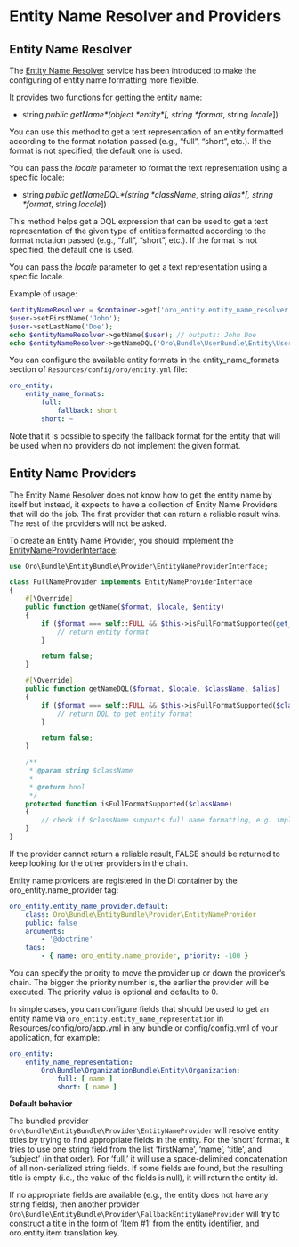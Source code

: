 <a id="dev-entities-entity-name-resolver"></a>

# Entity Name Resolver and Providers

## Entity Name Resolver

The <a href="https://github.com/oroinc/platform/tree/6.1/src/Oro/Bundle/EntityBundle/Provider/EntityNameResolver.php" target="_blank">Entity Name Resolver</a> service has been introduced to make the configuring of entity name formatting more flexible.

It provides two functions for getting the entity name:

- string *public* *getName\*(object \*entity\*[, string \*format*, string *locale*])

You can use this method to get a text representation of an entity formatted according to the format notation passed (e.g., “full”, “short”, etc.). If the format is not specified, the default one is used.

You can pass the *locale* parameter to format the text representation using a specific locale:

- string *public* *getNameDQL\*(string \*className*, string *alias\*[, string \*format*, string *locale*])

This method helps get a DQL expression that can be used to get a text representation of the given type of entities formatted according to the format notation passed (e.g., “full”, “short”, etc.). If the format is not specified, the default one is used.

You can pass the *locale* parameter to get a text representation using a specific locale.

Example of usage:

```php
$entityNameResolver = $container->get('oro_entity.entity_name_resolver');
$user->setFirstName('John');
$user->setLastName('Doe');
echo $entityNameResolver->getName($user); // outputs: John Doe
echo $entityNameResolver->getNameDQL('Oro\Bundle\UserBundle\Entity\User', 'u'); // outputs: CONCAT(u.firstName, CONCAT(u.lastName, ' ')
```

You can configure the available entity formats in the entity_name_formats section of `Resources/config/oro/entity.yml` file:

```yaml
oro_entity:
    entity_name_formats:
        full:
            fallback: short
        short: ~
```

Note that it is possible to specify the fallback format for the entity that will be used when no providers do not implement the given format.

## Entity Name Providers

The Entity Name Resolver does not know how to get the entity name by itself but instead, it expects to have a collection of Entity Name Providers that will do the job.
The first provider that can return a reliable result wins. The rest of the providers will not be asked.

To create an Entity Name Provider, you should implement the <a href="https://github.com/oroinc/platform/tree/6.1/src/Oro/Bundle/EntityBundle/Provider/EntityNameProviderInterface.php" target="_blank">EntityNameProviderInterface</a>:

```php
use Oro\Bundle\EntityBundle\Provider\EntityNameProviderInterface;

class FullNameProvider implements EntityNameProviderInterface
{
    #[\Override]
    public function getName($format, $locale, $entity)
    {
        if ($format === self::FULL && $this->isFullFormatSupported(get_class($entity))) {
            // return entity format
        }

        return false;
    }

    #[\Override]
    public function getNameDQL($format, $locale, $className, $alias)
    {
        if ($format === self::FULL && $this->isFullFormatSupported($className)) {
            // return DQL to get entity format
        }

        return false;
    }

    /**
     * @param string $className
     *
     * @return bool
     */
    protected function isFullFormatSupported($className)
    {
        // check if $className supports full name formatting, e.g. implements some required interfaces
    }
}
```

If the provider cannot return a reliable result, FALSE should be returned to keep looking for the other providers in the chain.

Entity name providers are registered in the DI container by the oro_entity.name_provider tag:

```yaml
oro_entity.entity_name_provider.default:
    class: Oro\Bundle\EntityBundle\Provider\EntityNameProvider
    public: false
    arguments:
        - '@doctrine'
    tags:
        - { name: oro_entity.name_provider, priority: -100 }
```

You can specify the priority to move the provider up or down the provider’s chain. The bigger the priority number is, the earlier the provider will be executed. The priority value is optional and defaults to 0.

In simple cases, you can configure fields that should be used to get an entity name via `oro_entity.entity_name_representation` in Resources/config/oro/app.yml in any bundle or config/config.yml of your application, for example:

```yaml
oro_entity:
    entity_name_representation:
        Oro\Bundle\OrganizationBundle\Entity\Organization:
            full: [ name ]
            short: [ name ]
```

**Default behavior**

The bundled provider `Oro\Bundle\EntityBundle\Provider\EntityNameProvider` will resolve entity titles by trying to find appropriate fields in the entity. For the ‘short’ format, it tries to use one string field from the list ‘firstName’, ‘name’, ‘title’, and ‘subject’ (in that order). For ‘full,’ it will use a space-delimited concatenation of all non-serialized string fields. If some fields are found, but the resulting title is empty (i.e., the value of the fields is null), it will return the entity id.

If no appropriate fields are available (e.g., the entity does not have any string fields), then another provider `Oro\Bundle\EntityBundle\Provider\FallbackEntityNameProvider` will try to construct a title in the form of ‘Item #1’ from the entity identifier, and oro.entity.item translation key.

<!-- Frontend -->
